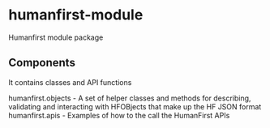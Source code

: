 # humanfirst-module
Humanfirst module package

## Components
It contains classes and API functions

humanfirst.objects - A set of helper classes and methods for describing, validating and interacting with HFOBjects that make up the HF JSON format
humanfirst.apis - Examples of how to the call the HumanFirst APIs
